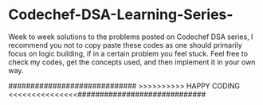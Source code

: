# Codechef-DSA-Learning-Series-

Week to week solutions to the problems posted on Codechef DSA series,
I recommend you not to copy paste these codes as one should primarily focus on logic building,
if in a certain problem you feel stuck.
Feel free to check my codes, get the concepts used, and then implement it in your own way.






############################# >>>>>>>>>>   HAPPY    CODING  <<<<<<<<<<<<<<<#############################
